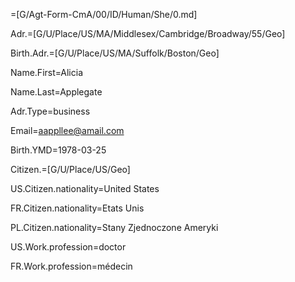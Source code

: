 =[G/Agt-Form-CmA/00/ID/Human/She/0.md]

Adr.=[G/U/Place/US/MA/Middlesex/Cambridge/Broadway/55/Geo]

Birth.Adr.=[G/U/Place/US/MA/Suffolk/Boston/Geo]

Name.First=Alicia

Name.Last=Applegate

Adr.Type=business

Email=aappllee@amail.com

Birth.YMD=1978-03-25

Citizen.=[G/U/Place/US/Geo]

US.Citizen.nationality=United States

FR.Citizen.nationality=Etats Unis

PL.Citizen.nationality=Stany Zjednoczone Ameryki

US.Work.profession=doctor

FR.Work.profession=médecin
